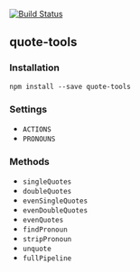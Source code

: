 [![Build Status](https://travis-ci.org/beaugunderson/node-quote-tools.svg)](https://travis-ci.org/beaugunderson/node-quote-tools)

## quote-tools

### Installation

`npm install --save quote-tools`

### Settings

- `ACTIONS`
- `PRONOUNS`

### Methods

- `singleQuotes`
- `doubleQuotes`
- `evenSingleQuotes`
- `evenDoubleQuotes`
- `evenQuotes`
- `findPronoun`
- `stripPronoun`
- `unquote`
- `fullPipeline`
